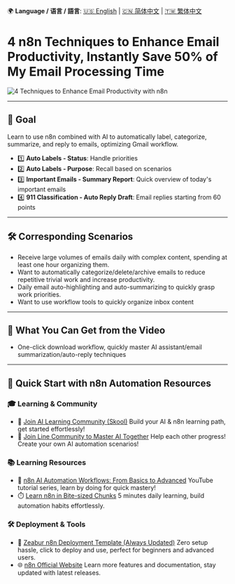 🌍 **Language / 语言 / 語言**: [🇺🇸 English](./readme-en.md) | [🇨🇳 简体中文](./readme-cn.md) | [🇹🇼 繁体中文](./readme.md)

# 4 n8n Techniques to Enhance Email Productivity, Instantly Save 50% of My Email Processing Time

![4 Techniques to Enhance Email Productivity with n8n](https://github.com/qwedsazxc78/ai-automation-n8n/blob/main/n8n/32-n8n-enhance-email-productivity/cover.png?raw=true)

---

## 🎯 Goal

Learn to use n8n combined with AI to automatically label, categorize, summarize, and reply to emails, optimizing Gmail workflow.

* 1️⃣ **Auto Labels - Status**: Handle priorities
* 2️⃣ **Auto Labels - Purpose**: Recall based on scenarios
* 3️⃣ **Important Emails - Summary Report**: Quick overview of today's important emails
* 4️⃣ **911 Classification - Auto Reply Draft**: Email replies starting from 60 points

---

## 🛠️ Corresponding Scenarios

* Receive large volumes of emails daily with complex content, spending at least one hour organizing them.
* Want to automatically categorize/delete/archive emails to reduce repetitive trivial work and increase productivity.
* Daily email auto-highlighting and auto-summarizing to quickly grasp work priorities.
* Want to use workflow tools to quickly organize inbox content

---

## 🎥 What You Can Get from the Video

* One-click download workflow, quickly master AI assistant/email summarization/auto-reply techniques

---

## 🚀 Quick Start with n8n Automation Resources

### 🎓 Learning & Community

* 🔗 [Join AI Learning Community (Skool)](https://www.skool.com/ai-brain-alex/about?ref=5dde9b20e8e7432aa9a01df6e89685f4)
  Build your AI & n8n learning path, get started effortlessly!
* 🔗 [Join Line Community to Master AI Together](https://line.me/ti/g2/ZypIgLSzVPweRBgBqKvaRU10WEmnotuZOr7Lpg)
  Help each other progress! Create your own AI automation scenarios!

### 📚 Learning Resources

* 🎥 [n8n AI Automation Workflows: From Basics to Advanced](https://youtube.com/playlist?list=PLUf88uk7T54I83MBdbuXgUuA8rVklF4FA&si=wHsQw8YJu-erSdLd)
  YouTube tutorial series, learn by doing for quick mastery!
* ⏱️ [Learn n8n in Bite-sized Chunks](https://youtube.com/playlist?list=PLUf88uk7T54Iv6LV2NFgdTghaX2cPhtgH&si=G3gj2qn179ZFUqAZ)
  5 minutes daily learning, build automation habits effortlessly.

### 🛠️ Deployment & Tools

* 🧩 [Zeabur n8n Deployment Template (Always Updated)](https://zeabur.com/zh-TW/templates/0TUVZ7?referralDesktop=qwedsazxc78)
  Zero setup hassle, click to deploy and use, perfect for beginners and advanced users.
* 🌐 [n8n Official Website](https://n8n.io/)
  Learn more features and documentation, stay updated with latest releases.
